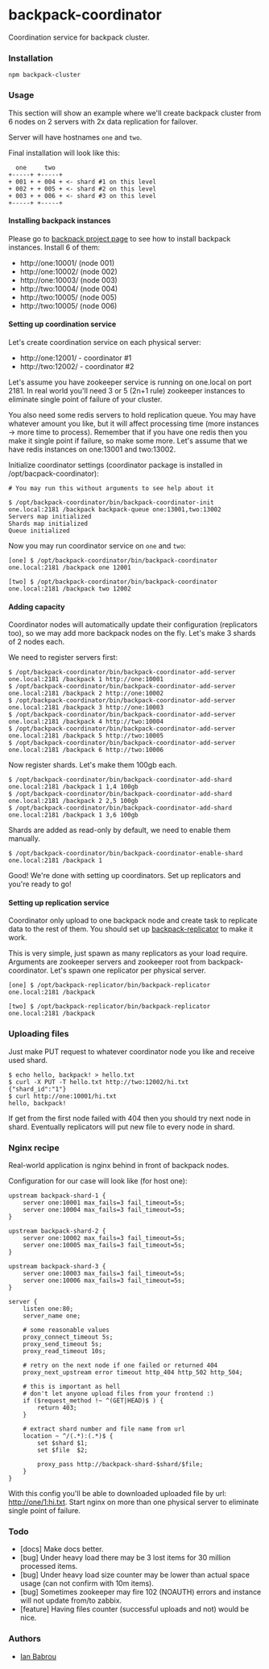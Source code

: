 backpack-coordinator
====

Coordination service for backpack cluster.

### Installation

```
npm backpack-cluster
```

### Usage

This section will show an example where we'll create backpack cluster
from 6 nodes on 2 servers with 2x data replication for failover.

Server will have hostnames `one` and `two`.

Final installation will look like this:

```
  one     two
+-----+ +-----+
+ 001 + + 004 + <- shard #1 on this level
+ 002 + + 005 + <- shard #2 on this level
+ 003 + + 006 + <- shard #3 on this level
+-----+ +-----+
```

#### Installing backpack instances

Please go to [backpack project page](https://github.com/Topface/backpack)
to see how to install backpack instances. Install 6 of them:

* http://one:10001/ (node 001)
* http://one:10002/ (node 002)
* http://one:10003/ (node 003)
* http://two:10004/ (node 004)
* http://two:10005/ (node 005)
* http://two:10005/ (node 006)

#### Setting up coordination service

Let's create coordination service on each physical server:

* http://one:12001/ - coordinator #1
* http://two:12002/ - coordinator #2

Let's assume you have zookeeper service is running on one.local on port 2181.
In real world you'll need 3 or 5 (2n+1 rule) zookeeper instances to eliminate
single point of failure of your cluster.

You also need some redis servers to hold replication queue.
You may have whatever amount you like, but it will affect processing time
(more instances -> more time to process). Remember that if you have one redis then
you make it single point if failure, so make some more.
Let's assume that we have redis instances on one:13001 and two:13002.

Initialize coordinator settings (coordinator package is installed in /opt/bacpack-coordinator):

```
# You may run this without arguments to see help about it

$ /opt/backpack-coordinator/bin/backpack-coordinator-init one.local:2181 /backpack backpack-queue one:13001,two:13002
Servers map initialized
Shards map initialized
Queue initialized
```

Now you may run coordinator service on `one` and `two`:

```
[one] $ /opt/backpack-coordinator/bin/backpack-coordinator one.local:2181 /backpack one 12001
```

```
[two] $ /opt/backpack-coordinator/bin/backpack-coordinator one.local:2181 /backpack two 12002
```

#### Adding capacity

Coordinator nodes will automatically update their configuration (replicators too),
so we may add more backpack nodes on the fly. Let's make 3 shards of 2 nodes each.

We need to register servers first:

```
$ /opt/backpack-coordinator/bin/backpack-coordinator-add-server one.local:2181 /backpack 1 http://one:10001
$ /opt/backpack-coordinator/bin/backpack-coordinator-add-server one.local:2181 /backpack 2 http://one:10002
$ /opt/backpack-coordinator/bin/backpack-coordinator-add-server one.local:2181 /backpack 3 http://one:10003
$ /opt/backpack-coordinator/bin/backpack-coordinator-add-server one.local:2181 /backpack 4 http://two:10004
$ /opt/backpack-coordinator/bin/backpack-coordinator-add-server one.local:2181 /backpack 5 http://two:10005
$ /opt/backpack-coordinator/bin/backpack-coordinator-add-server one.local:2181 /backpack 6 http://two:10006
```

Now register shards. Let's make them 100gb each.

```
$ /opt/backpack-coordinator/bin/backpack-coordinator-add-shard one.local:2181 /backpack 1 1,4 100gb
$ /opt/backpack-coordinator/bin/backpack-coordinator-add-shard one.local:2181 /backpack 2 2,5 100gb
$ /opt/backpack-coordinator/bin/backpack-coordinator-add-shard one.local:2181 /backpack 1 3,6 100gb
```

Shards are added as read-only by default, we need to enable them manually.

```
$ /opt/backpack-coordinator/bin/backpack-coordinator-enable-shard one.local:2181 /backpack 1
```

Good! We're done with setting up coordinators. Set up replicators and you're ready to go!

#### Setting up replication service

Coordinator only upload to one backpack node and create task to replicate data to the rest of them.
You should set up [backpack-replicator](http://github.com/Topface/backpack-replicator) to make it work.

This is very simple, just spawn as many replicators as your load require.
Arguments are zookeeper servers and zookeeper root from backpack-coordinator.
Let's spawn one replicator per physical server.

```
[one] $ /opt/backpack-replicator/bin/backpack-replicator one.local:2181 /backpack
```

```
[two] $ /opt/backpack-replicator/bin/backpack-replicator one.local:2181 /backpack
```

### Uploading files

Just make PUT request to whatever coordinator node you like and receive used shard.

```
$ echo hello, backpack! > hello.txt
$ curl -X PUT -T hello.txt http://two:12002/hi.txt
{"shard_id":"1"}
$ curl http://one:10001/hi.txt
hello, backpack!
```

If get from the first node failed with 404 then you should try next node in shard.
Eventually replicators will put new file to every node in shard.

### Nginx recipe

Real-world application is nginx behind in front of backpack nodes.

Configuration for our case will look like (for host one):

```
upstream backpack-shard-1 {
    server one:10001 max_fails=3 fail_timeout=5s;
    server one:10004 max_fails=3 fail_timeout=5s;
}

upstream backpack-shard-2 {
    server one:10002 max_fails=3 fail_timeout=5s;
    server one:10005 max_fails=3 fail_timeout=5s;
}

upstream backpack-shard-3 {
    server one:10003 max_fails=3 fail_timeout=5s;
    server one:10006 max_fails=3 fail_timeout=5s;
}

server {
    listen one:80;
    server_name one;

    # some reasonable values
    proxy_connect_timeout 5s;
    proxy_send_timeout 5s;
    proxy_read_timeout 10s;

    # retry on the next node if one failed or returned 404
    proxy_next_upstream error timeout http_404 http_502 http_504;

    # this is important as hell
    # don't let anyone upload files from your frontend :)
    if ($request_method !~ ^(GET|HEAD)$ ) {
        return 403;
    }

    # extract shard number and file name from url
    location ~ ^/(.*):(.*)$ {
        set $shard $1;
        set $file  $2;

        proxy_pass http://backpack-shard-$shard/$file;
    }
}
```

With this config you'll be able to downloaded uploaded file by url:
[http://one/1:hi.txt](http://one/1:hi.txt). Start nginx on more than
one physical server to eliminate single point of failure.

### Todo

* [docs] Make docs better.
* [bug] Under heavy load there may be 3 lost items for 30 million processed items.
* [bug] Under heavy load size counter may be lower than actual space usage (can not confirm with 10m items).
* [bug] Sometimes zookeeper may fire 102 (NOAUTH) errors and instance will not update from/to zabbix.
* [feature] Having files counter (successful uploads and not) would be nice.

### Authors

* [Ian Babrou](https://github.com/bobrik)
